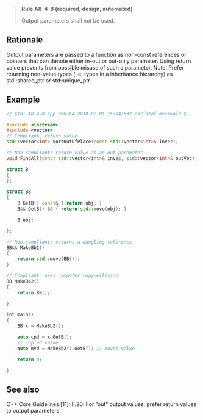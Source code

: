 > **Rule A8-4-8 (required, design, automated)**
>
> Output parameters shall not be used.

## Rationale

Output parameters are passed to a function as non-const references or pointers that
can denote either in-out or out-only parameter. Using return value prevents from
possible misuse of such a parameter.
Note: Prefer returning non-value types (i.e. types in a inheritance hierarchy) as
std::shared_ptr or std::unique_ptr.

## Example

```cpp
// $Id: A8-4-8.cpp 306164 2018-02-01 15:04:53Z christof.meerwald $

#include <iostream>
#include <vector>
// Compliant, return value
std::vector<int> SortOutOfPlace(const std::vector<int>& inVec);

// Non-compliant: return value as an out-parameter
void FindAll(const std::vector<int>& inVec, std::vector<int>& outVec);

struct B
{
};

struct BB
{
    B GetB() const& { return obj; }
    B&& GetB() && { return std::move(obj); }

    B obj;

};

// Non-compliant: returns a dangling reference
BB&& MakeBb1()
{
    return std::move(BB());
}

// Compliant: uses compiler copy-ellision
BB MakeBb2()
{
    return BB();

}

int main()
{
    BB x = MakeBb2();

    auto cpd = x.GetB();
    // copied value
    auto mvd = MakeBb2().GetB(); // moved value

    return 0;

}

```

## See also

C++ Core Guidelines [11]: F.20: For ”out” output values, prefer return values to
output parameters.
